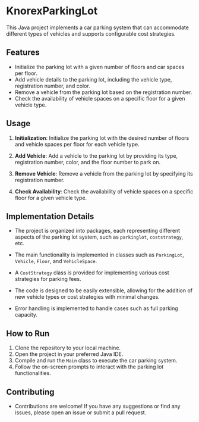 
# KnorexParkingLot

This Java project implements a car parking system that can accommodate different types of vehicles and supports configurable cost strategies.

## Features

- Initialize the parking lot with a given number of floors and car spaces per floor.
- Add vehicle details to the parking lot, including the vehicle type, registration number, and color.
- Remove a vehicle from the parking lot based on the registration number.
- Check the availability of vehicle spaces on a specific floor for a given vehicle type.

## Usage

1. **Initialization**: Initialize the parking lot with the desired number of floors and vehicle spaces per floor for each vehicle type.

2. **Add Vehicle**: Add a vehicle to the parking lot by providing its type, registration number, color, and the floor number to park on.

3. **Remove Vehicle**: Remove a vehicle from the parking lot by specifying its registration number.

4. **Check Availability**: Check the availability of vehicle spaces on a specific floor for a given vehicle type.

## Implementation Details

- The project is organized into packages, each representing different aspects of the parking lot system, such as `parkinglot`, `coststrategy`, etc.

- The main functionality is implemented in classes such as `ParkingLot`, `Vehicle`, `Floor`, and `VehicleSpace`.

- A `CostStrategy` class is provided for implementing various cost strategies for parking fees.

- The code is designed to be easily extensible, allowing for the addition of new vehicle types or cost strategies with minimal changes.

- Error handling is implemented to handle cases such as full parking capacity.

## How to Run

1. Clone the repository to your local machine.
2. Open the project in your preferred Java IDE.
3. Compile and run the `Main` class to execute the car parking system.
4. Follow the on-screen prompts to interact with the parking lot functionalities.

## Contributing

* Contributions are welcome! If you have any suggestions or find any issues, please open an issue or submit a pull request.


